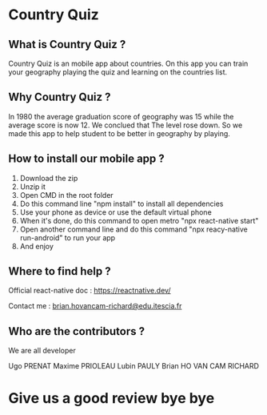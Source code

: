 # Country Quiz

## What is Country Quiz ?

Country Quiz is an mobile app about countries. On this app you can train your geography playing the quiz and learning on the countries list.

## Why Country Quiz ?

In 1980 the average graduation score of geography was 15 while the average score is now 12.
We conclued that The level rose down.
So we made this app to help student to be better in geography by playing.

## How to install our mobile app ?

1. Download the zip
2. Unzip it 
3. Open CMD in the root folder
4. Do this command line "npm install" to install all dependencies
5. Use your phone as device or use the default virtual phone
6. When it's done, do this command to open metro "npx react-native start"
7. Open another command line and do this command "npx reacy-native run-android" to run your app
8. And enjoy

## Where to find help ?

Official react-native doc : https://reactnative.dev/

Contact me : brian.hovancam-richard@edu.itescia.fr

## Who are the contributors ?

We are all developer

Ugo PRENAT
Maxime PRIOLEAU
Lubin PAULY
Brian HO VAN CAM RICHARD



# Give us a good review bye bye
